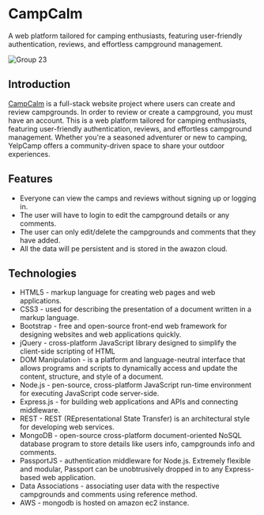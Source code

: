 # CampCalm
A web platform tailored for camping enthusiasts, featuring user-friendly authentication, reviews, and effortless campground management.

![Group 23](https://github.com/erenworld/campcalm/assets/144266052/ffcf3dee-7f1a-41ae-91e5-c904ee0f6f41)

<h2>Introduction</h2>
<a href="/">CampCalm</a> is a full-stack website project where users can create and review campgrounds. In order to review or create a campground, you must have an account. This is a web platform tailored for camping enthusiasts, featuring user-friendly authentication, reviews, and effortless campground management. Whether you're a seasoned adventurer or new to camping, YelpCamp offers a community-driven space to share your outdoor experiences.


<h2>Features</h2> 
<ul>
  <li>Everyone can view the camps and reviews without signing up or logging in.</li>
  <li>The user will have to login to edit the campground details or any comments.</li>
  <li>The user can only edit/delete the campgrounds and comments that they have added.</li>
  <li>All the data will pe persistent and is stored in the awazon cloud.</li>
</ul>

<h2>Technologies</h2> 
<ul>
  <li>HTML5 - markup language for creating web pages and web applications.</li>
  <li>CSS3 - used for describing the presentation of a document written in a markup language.</li>
  <li>Bootstrap - free and open-source front-end web framework for designing websites and web applications quickly.</li>
  <li>jQuery - cross-platform JavaScript library designed to simplify the client-side scripting of HTML</li>
  <li>DOM Manipulation - is a platform and language-neutral interface that allows programs and scripts to dynamically access and update the content, structure, and style of a document.</li>
  <li>Node.js - pen-source, cross-platform JavaScript run-time environment for executing JavaScript code server-side.</li>
  <li>Express.js - for building web applications and APIs and connecting middleware.</li>
    <li>REST - REST (REpresentational State Transfer) is an architectural style for developing web services.
</li>
  <li>MongoDB - open-source cross-platform document-oriented NoSQL database program to store details like users info, campgrounds info and comments.
</li>
  <li>PassportJS - authentication middleware for Node.js. Extremely flexible and modular, Passport can be unobtrusively dropped in to any Express-based web application.
</li>
  <li>Data Associations - associating user data with the respective campgrounds and comments using reference method.
</li>
  <li>AWS - mongodb is hosted on amazon ec2 instance.

</li>


</ul>




